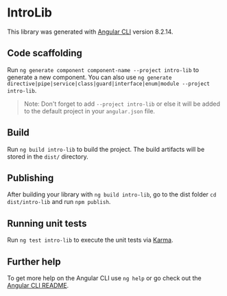 # IntroLib

This library was generated with [Angular CLI](https://github.com/angular/angular-cli) version 8.2.14.

## Code scaffolding

Run `ng generate component component-name --project intro-lib` to generate a new component. You can also use `ng generate directive|pipe|service|class|guard|interface|enum|module --project intro-lib`.
> Note: Don't forget to add `--project intro-lib` or else it will be added to the default project in your `angular.json` file. 

## Build

Run `ng build intro-lib` to build the project. The build artifacts will be stored in the `dist/` directory.

## Publishing

After building your library with `ng build intro-lib`, go to the dist folder `cd dist/intro-lib` and run `npm publish`.

## Running unit tests

Run `ng test intro-lib` to execute the unit tests via [Karma](https://karma-runner.github.io).

## Further help

To get more help on the Angular CLI use `ng help` or go check out the [Angular CLI README](https://github.com/angular/angular-cli/blob/master/README.md).
